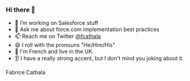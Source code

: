 ### Hi there 👋

- 🔭 I’m working on Salesforce stuff
- 💬 Ask me about force.com implementation best practices
- 📫 Reach me on Twitter [@fcathala](https://twitter.com/fcathala)
- 😄 I roll with the pronouns "He/Him/His"
- 🍷 I'm French and live in the UK.
- 👂 I have a really strong accent, but I don't mind you joking about it.

Fabrice Cathala
